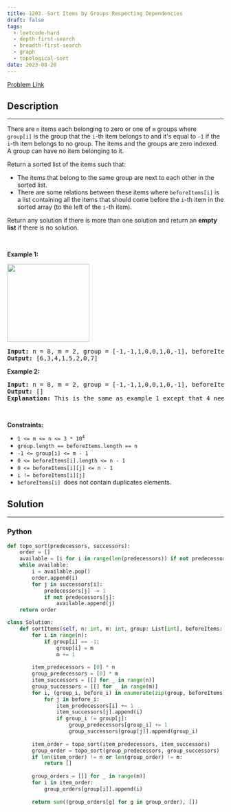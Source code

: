 ```yaml
---
title: 1203. Sort Items by Groups Respecting Dependencies
draft: false
tags: 
  - leetcode-hard
  - depth-first-search
  - breadth-first-search
  - graph
  - topological-sort
date: 2023-08-20
---
```


[Problem Link](https://leetcode.com/problems/sort-items-by-groups-respecting-dependencies/)

## Description

---
<p>There are&nbsp;<code>n</code>&nbsp;items each&nbsp;belonging to zero or one of&nbsp;<code>m</code>&nbsp;groups where <code>group[i]</code>&nbsp;is the group that the <code>i</code>-th item belongs to and it&#39;s equal to <code>-1</code>&nbsp;if the <code>i</code>-th item belongs to no group. The items and the groups are zero indexed. A group can have no item belonging to it.</p>

<p>Return a sorted list of the items such that:</p>

<ul>
	<li>The items that belong to the same group are next to each other in the sorted list.</li>
	<li>There are some&nbsp;relations&nbsp;between these items where&nbsp;<code>beforeItems[i]</code>&nbsp;is a list containing all the items that should come before the&nbsp;<code>i</code>-th item in the sorted array (to the left of the&nbsp;<code>i</code>-th item).</li>
</ul>

<p>Return any solution if there is more than one solution and return an <strong>empty list</strong>&nbsp;if there is no solution.</p>

<p>&nbsp;</p>
<p><strong class="example">Example 1:</strong></p>

<p><strong><img alt="" src="https://assets.leetcode.com/uploads/2019/09/11/1359_ex1.png" style="width: 191px; height: 181px;" /></strong></p>

<pre>
<strong>Input:</strong> n = 8, m = 2, group = [-1,-1,1,0,0,1,0,-1], beforeItems = [[],[6],[5],[6],[3,6],[],[],[]]
<strong>Output:</strong> [6,3,4,1,5,2,0,7]
</pre>

<p><strong class="example">Example 2:</strong></p>

<pre>
<strong>Input:</strong> n = 8, m = 2, group = [-1,-1,1,0,0,1,0,-1], beforeItems = [[],[6],[5],[6],[3],[],[4],[]]
<strong>Output:</strong> []
<strong>Explanation:</strong>&nbsp;This is the same as example 1 except that 4 needs to be before 6 in the sorted list.
</pre>

<p>&nbsp;</p>
<p><strong>Constraints:</strong></p>

<ul>
	<li><code>1 &lt;= m &lt;= n &lt;= 3 * 10<sup>4</sup></code></li>
	<li><code>group.length == beforeItems.length == n</code></li>
	<li><code>-1 &lt;= group[i] &lt;= m - 1</code></li>
	<li><code>0 &lt;= beforeItems[i].length &lt;= n - 1</code></li>
	<li><code>0 &lt;= beforeItems[i][j] &lt;= n - 1</code></li>
	<li><code>i != beforeItems[i][j]</code></li>
	<li><code>beforeItems[i]&nbsp;</code>does not contain&nbsp;duplicates elements.</li>
</ul>


## Solution

---
### Python
``` py title='sort-items-by-groups-respecting-dependencies'
def topo_sort(predecessors, successors):
    order = []
    available = [i for i in range(len(predecessors)) if not predecessors[i]]
    while available:
        i = available.pop()
        order.append(i)
        for j in successors[i]:
            predecessors[j] -= 1
            if not predecessors[j]:
                available.append(j)
    return order

class Solution:
    def sortItems(self, n: int, m: int, group: List[int], beforeItems: List[List[int]]) -> List[int]:
        for i in range(n):
            if group[i] == -1:
                group[i] = m
                m += 1
        
        item_predecessors = [0] * n
        group_predecessors = [0] * m
        item_successors = [[] for _ in range(n)]
        group_successors = [[] for _ in range(m)]
        for i, (group_i, before_i) in enumerate(zip(group, beforeItems)):
            for j in before_i:
                item_predecessors[i] += 1
                item_successors[j].append(i)
                if group_i != group[j]:
                    group_predecessors[group_i] += 1
                    group_successors[group[j]].append(group_i)
        
        item_order = topo_sort(item_predecessors, item_successors)
        group_order = topo_sort(group_predecessors, group_successors)
        if len(item_order) != n or len(group_order) != m:
            return []
        
        group_orders = [[] for _ in range(m)]
        for i in item_order:
            group_orders[group[i]].append(i)
        
        return sum((group_orders[g] for g in group_order), [])
        
```

